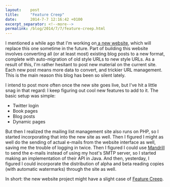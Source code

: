```yaml
---
layout:    post
title:     "Feature Creep"
date:      2014-7-7 12:16:42 +0100
excerpt_separator: <!--more-->
permalink: /blog/2014/7/7/feature-creep.html
---
```


I mentioned a while ago that I'm working on[ a new website](https://www.jeroensteenbeeke.nl/project-noodle/), which will replace this one sometime in the future. Part of building this website involves converting all (or at least most) existing blog posts to a new format, complete with auto-migration of old style URLs to new style URLs. As a result of this, I'm rather hesitant to post new material on the current site. Each new post means more data to convert, and trickier URL management. This is the main reason this blog has been so silent lately.

<!--more-->
I intend to post more often once the new site goes live, but I've hit a little snag in that regard: I keep figuring out cool new features to add to it. The basic setup was simple:
* Twitter login
* Book pages
* Blog posts
* Dynamic pages

But then I realized the mailing list management site also runs on PHP, so I started incorporating that into the new site as well. Then I figured I might as well do the sending of actual e-mails from the website interface as well, saving me the trouble of logging in twice. Then I figured I could use [Mandrill](http://mandrill.com/) to send the e-mails instead of using my host's SMTP server, so I started making an implementation of their API in Java. And then, yesterday, I figured I could incorporate the distribution of alpha and beta reading copies (with automatic watermarks) through the site as well.

In short: the new website project might have a slight case of [Feature Creep](http://en.wikipedia.org/wiki/Feature_creep).
